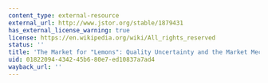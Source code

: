 ```yaml
---
content_type: external-resource
external_url: http://www.jstor.org/stable/1879431
has_external_license_warning: true
license: https://en.wikipedia.org/wiki/All_rights_reserved
status: ''
title: 'The Market for "Lemons": Quality Uncertainty and the Market Mechanism'
uid: 01822094-4342-45b6-80e7-ed10837a7ad4
wayback_url: ''
---
```


